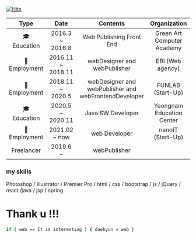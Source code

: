 [![Hits](https://hits.seeyoufarm.com/api/count/incr/badge.svg?url=https%3A%2F%2Fgithub.com%2Fwebcogy%2F&count_bg=%2379C83D&title_bg=%23555555&icon=&icon_color=%23E7E7E7&title=hits&edge_flat=false)](https://hits.seeyoufarm.com)

 
|    Type     |        Date        |                        Contents                        |        Organization        |
|:-------------:|:-----------------:|:-----------------------------------------------------:|:--------------------------:|
| 🎓 Education | 2016.3 ~ 2016.8   |                Web Publishing Front End               | Green Art Computer Academy |
|🏢 Employment | 2016.11 ~ 2018.11 |              webDesigner and webPublisher             |      EBI (Web agency)      |
|🏢 Employment | 2018.11 ~ 2020.5  | webDesigner and webPublisher and webFrontendDeveloper |      FUNLAB (Start-Up)     |
| 🎓 Education | 2020.5 ~ 2020.11  |                   Java SW Developer                   |  Yeongnam Education Center |
|🏢 Employment | 2021.02 ~ now     |                        web Developer                  |      nanoIT (Start-Up)     |
| Freelancer   | 2019.6 ~          |                   webPublisher                        |                             |

### my skills 
Photoshop / illustrator / Premier Pro / html / css / bootstrap / js / jQuery / react /java / jsp / spring
 
# Thank u !!!

```sh
if ( web == It is interesting ) { daehyun = web }
```
